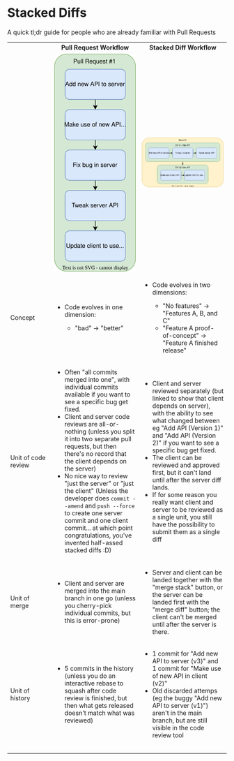 Stacked Diffs
=============

A quick tl;dr guide for people who are already familiar with Pull Requests

<table>
<tr>
	<th width="20%"></th>
	<th width="40%">Pull Request Workflow</th>
	<th width="40%">Stacked Diff Workflow</th>
</tr>
<tr class="images">
	<td></td>
	<td><img src="pr.drawio.svg" /></td>
	<td><img src="stack.drawio.svg" /></td>
</tr>
<tr>
	<td>Concept</td>
	<td>
		<ul>
			<li>Code evolves in one dimension:</li>
			<ul>
				<li>"bad" &rarr; "better"</li>
			</ul>
		</ul>
	</td>
	<td>
		<ul>
			<li>Code evolves in two dimensions:</li>
			<ul>
				<li>"No features" &rarr; "Features A, B, and C"</li>
				<li>"Feature A proof-of-concept" &rarr; "Feature A finished release"</li>
			</ul>
		</ul>
	</td>
</tr>
<tr>
	<td>Unit of code review</td>
	<td>
		<ul>
			<li>Often "all commits merged into one", with individual commits available if you want to see a specific bug get fixed.</li>
			<li>Client and server code reviews are all-or-nothing (unless you split it into two separate pull requests, but then there's no record that the client depends on the server)</li>
			<li>No nice way to review "just the server" or "just the client" (Unless the developer does <code>commit --amend</code> and <code>push --force</code> to create one server commit and one client commit... at which point congratulations, you've invented half-assed stacked diffs :D)</li>
		</ul>
	</td>
	<td>
		<ul>
			<li>Client and server reviewed separately (but linked to show that client depends on server), with the ability to see what changed between eg "Add API (Version 1)" and "Add API (Version 2)" if you want to see a specific bug get fixed.</li>
			<li>The client can be reviewed and approved first, but it can't land until after the server diff lands.</li>
			<li>If for some reason you really want client and server to be reviewed as a single unit, you still have the possibility to submit them as a single diff</li>
		</ul>
	</td>
</tr>
<tr>
	<td>Unit of merge</td>
	<td>
		<ul>
			<li>Client and server are merged into the main branch in one go (unless you cherry-pick individual commits, but this is error-prone)</li>
		</ul>
	</td>
	<td>
		<ul>
			<li>Server and client can be landed together with the "merge stack" button, or the server can be landed first with the "merge diff" button; the client can't be merged until after the server is there.</li>
		<ul>
	</td>
</tr>
<tr>
	<td>Unit of history</td>
	<td>
		<ul>
			<li>5 commits in the history (unless you do an interactive rebase to squash after code review is finished, but then what gets released doesn't match what was reviewed)</li>
		</ul>
	</td>
	<td>
		<ul>
			<li>1 commit for "Add new API to server (v3)" and 1 commit for "Make use of new API in client (v2)"</li>
			<li>Old discarded attemps (eg the buggy "Add new API to server (v1)") aren't in the main branch, but are still visible in the code review tool</li>
		</ul>
	</td>
</tr>
<tr>
	<td></td>
	<td></td>
	<td></td>
</tr>
<tr>
	<td></td>
	<td></td>
	<td></td>
</tr>
<tr>
	<td></td>
	<td></td>
	<td></td>
</tr>
</table>
